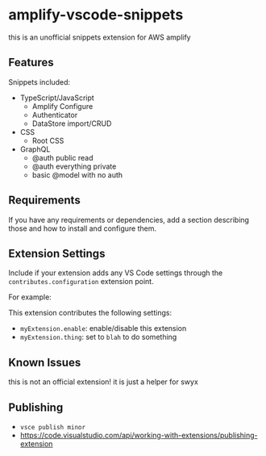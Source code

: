 # amplify-vscode-snippets 

this is an unofficial snippets extension for AWS amplify

## Features

Snippets included:

- TypeScript/JavaScript
  - Amplify Configure
  - Authenticator
  - DataStore import/CRUD
- CSS
  - Root CSS
- GraphQL
  - @auth public read
  - @auth everything private
  - basic @model with no auth

## Requirements

If you have any requirements or dependencies, add a section describing those and how to install and configure them.

## Extension Settings

Include if your extension adds any VS Code settings through the `contributes.configuration` extension point.

For example:

This extension contributes the following settings:

* `myExtension.enable`: enable/disable this extension
* `myExtension.thing`: set to `blah` to do something



## Known Issues

this is not an official extension! it is just a helper for swyx

## Publishing

- `vsce publish minor`
- https://code.visualstudio.com/api/working-with-extensions/publishing-extension